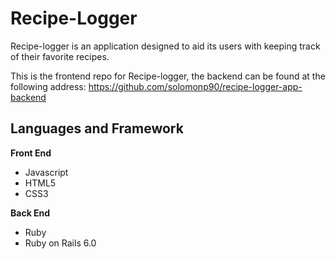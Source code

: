 # Recipe-Logger

Recipe-logger is an application designed to aid its users with keeping track of their favorite recipes.


This is the frontend repo for Recipe-logger, the backend can be found at the following address: https://github.com/solomonp90/recipe-logger-app-backend

## Languages and Framework
**Front End**
* Javascript
* HTML5
* CSS3

**Back End**
* Ruby
* Ruby on Rails 6.0



